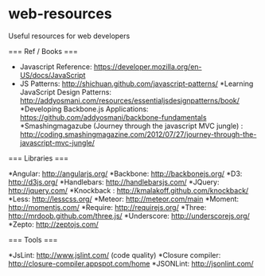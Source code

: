 web-resources
=============

Useful resources for web developers

=== Ref / Books ===

* Javascript Reference: https://developer.mozilla.org/en-US/docs/JavaScript
* JS Patterns: http://shichuan.github.com/javascript-patterns/
*Learning JavaScript Design Patterns: http://addyosmani.com/resources/essentialjsdesignpatterns/book/
*Developing Backbone.js Applications: https://github.com/addyosmani/backbone-fundamentals
*Smashingmagazube (Journey through the javascript MVC jungle) : http://coding.smashingmagazine.com/2012/07/27/journey-through-the-javascript-mvc-jungle/

=== Libraries ===

*Angular: http://angularjs.org/
*Backbone: http://backbonejs.org/
*D3: http://d3js.org/
*Handlebars: http://handlebarsjs.com/
*JQuery: http://jquery.com/
*Knockback : http://kmalakoff.github.com/knockback/
*Less: http://lesscss.org/
*Meteor: http://meteor.com/main
*Moment: http://momentjs.com/
*Require: http://requirejs.org/
*Three: http://mrdoob.github.com/three.js/
*Underscore: http://underscorejs.org/
*Zepto: http://zeptojs.com/

=== Tools ===

*JsLint: http://www.jslint.com/ (code quality)
*Closure compiler: http://closure-compiler.appspot.com/home
*JSONLint: http://jsonlint.com/

